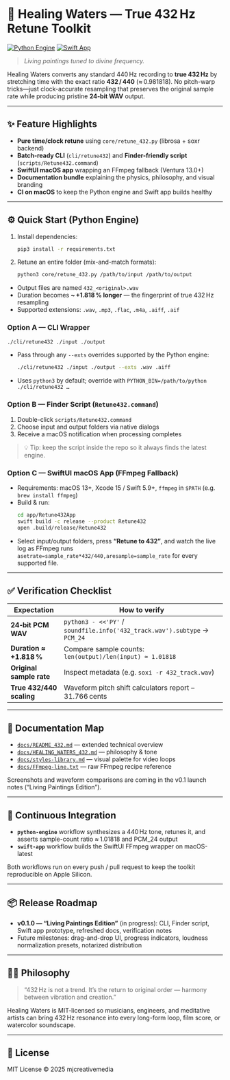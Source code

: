 # 🌊 Healing Waters — True 432 Hz Retune Toolkit

[![Python Engine](https://github.com/mjcreativemedia/healing-waters/actions/workflows/python.yml/badge.svg)](https://github.com/mjcreativemedia/healing-waters/actions/workflows/python.yml)
[![Swift App](https://github.com/mjcreativemedia/healing-waters/actions/workflows/swift.yml/badge.svg)](https://github.com/mjcreativemedia/healing-waters/actions/workflows/swift.yml)

> *Living paintings tuned to divine frequency.*

Healing Waters converts any standard 440 Hz recording to **true 432 Hz** by stretching time with the exact ratio **432 / 440** (≈ 0.981818). No pitch-warp tricks—just clock-accurate resampling that preserves the original sample rate while producing pristine **24‑bit WAV** output.

---

## ✨ Feature Highlights
- **Pure time/clock retune** using `core/retune_432.py` (librosa + soxr backend)
- **Batch-ready CLI** (`cli/retune432`) and **Finder-friendly script** (`scripts/Retune432.command`)
- **SwiftUI macOS app** wrapping an FFmpeg fallback (Ventura 13.0+)
- **Documentation bundle** explaining the physics, philosophy, and visual branding
- **CI on macOS** to keep the Python engine and Swift app builds healthy

---

## ⚙️ Quick Start (Python Engine)
1. Install dependencies:
   ```bash
   pip3 install -r requirements.txt
   ```
2. Retune an entire folder (mix-and-match formats):
   ```bash
   python3 core/retune_432.py /path/to/input /path/to/output
   ```

- Output files are named `432_<original>.wav`
- Duration becomes **~ +1.818 % longer** — the fingerprint of true 432 Hz resampling
- Supported extensions: `.wav`, `.mp3`, `.flac`, `.m4a`, `.aiff`, `.aif`

### Option A — CLI Wrapper
```bash
./cli/retune432 ./input ./output
```
- Pass through any `--exts` overrides supported by the Python engine:
  ```bash
  ./cli/retune432 ./input ./output --exts .wav .aiff
  ```
- Uses `python3` by default; override with `PYTHON_BIN=/path/to/python ./cli/retune432 …`

### Option B — Finder Script (`Retune432.command`)
1. Double-click `scripts/Retune432.command`
2. Choose input and output folders via native dialogs
3. Receive a macOS notification when processing completes

> 💡 Tip: keep the script inside the repo so it always finds the latest engine.

### Option C — SwiftUI macOS App (FFmpeg Fallback)
- Requirements: macOS 13+, Xcode 15 / Swift 5.9+, `ffmpeg` in `$PATH` (e.g. `brew install ffmpeg`)
- Build & run:
  ```bash
  cd app/Retune432App
  swift build -c release --product Retune432
  open .build/release/Retune432
  ```
- Select input/output folders, press **“Retune to 432”**, and watch the live log as FFmpeg runs `asetrate=sample_rate*432/440,aresample=sample_rate` for every supported file.

---

## ✅ Verification Checklist
| Expectation | How to verify |
|-------------|---------------|
| **24‑bit PCM WAV** | `python3 - <<'PY'` / `soundfile.info('432_track.wav').subtype` → `PCM_24` |
| **Duration ≈ +1.818 %** | Compare sample counts: `len(output)/len(input) ≈ 1.01818` |
| **Original sample rate** | Inspect metadata (e.g. `soxi -r 432_track.wav`) |
| **True 432/440 scaling** | Waveform pitch shift calculators report –31.766 cents |

---

## 🧭 Documentation Map
- [`docs/README_432.md`](docs/README_432.md) — extended technical overview
- [`docs/HEALING_WATERS_432.md`](docs/HEALING_WATERS_432.md) — philosophy & tone
- [`docs/styles-library.md`](docs/styles-library.md) — visual palette for video loops
- [`docs/FFmpeg-line.txt`](docs/FFmpeg-line.txt) — raw FFmpeg recipe reference

Screenshots and waveform comparisons are coming in the v0.1 launch notes (“Living Paintings Edition”).

---

## 🧪 Continuous Integration
- **`python-engine`** workflow synthesizes a 440 Hz tone, retunes it, and asserts sample-count ratio ≈ 1.01818 and PCM_24 output
- **`swift-app`** workflow builds the SwiftUI FFmpeg wrapper on macOS-latest

Both workflows run on every push / pull request to keep the toolkit reproducible on Apple Silicon.

---

## 📦 Release Roadmap
- **v0.1.0 — “Living Paintings Edition”** (in progress): CLI, Finder script, Swift app prototype, refreshed docs, verification notes
- Future milestones: drag-and-drop UI, progress indicators, loudness normalization presets, notarized distribution

---

## 🧘‍♂️ Philosophy
> “432 Hz is not a trend. It’s the return to original order — harmony between vibration and creation.”

Healing Waters is MIT-licensed so musicians, engineers, and meditative artists can bring 432 Hz resonance into every long-form loop, film score, or watercolor soundscape.

---

## 📄 License
MIT License © 2025 mjcreativemedia
